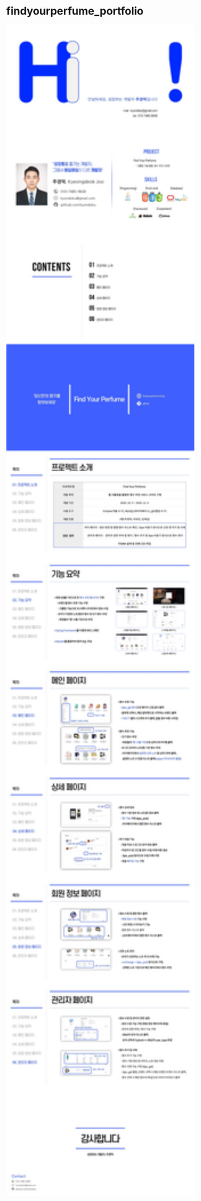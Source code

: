 # findyourperfume_portfolio

<img src="https://github.com/kyondoku/findyourperfume_portfolio/blob/main/%E1%84%91%E1%85%A9%E1%84%90%E1%85%B3%E1%84%91%E1%85%A9%E1%86%AF%E1%84%85%E1%85%B5%E1%84%8B%E1%85%A9%20%E1%84%8B%E1%85%B5%E1%84%86%E1%85%B5%E1%84%8C%E1%85%B5/%EC%84%B1%EC%9E%A5%ED%95%98%EB%8A%94-%EA%B0%9C%EB%B0%9C%EC%9E%90-%EC%A3%BC%EA%B2%BD%EB%8D%95%EC%9E%85%EB%8B%88%EB%8B%A4..jpg?raw=true" width="500">
